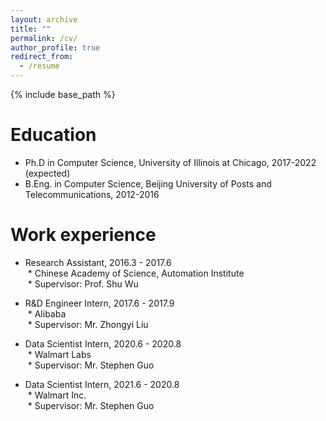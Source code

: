 ```yaml
---
layout: archive
title: ""
permalink: /cv/
author_profile: true
redirect_from:
  - /resume
---
```


{% include base_path %}

Education
======
* Ph.D in Computer Science, University of Illinois at Chicago, 2017-2022 (expected)
* B.Eng. in Computer Science, Beijing University of Posts and Telecommunications, 2012-2016    

Work experience
======
* Research Assistant, 2016.3 - 2017.6  
  * Chinese Academy of Science, Automation Institute  
  * Supervisor: Prof. Shu Wu  

* R&D Engineer Intern, 2017.6 - 2017.9  
  * Alibaba    
  * Supervisor: Mr. Zhongyi Liu  

* Data Scientist Intern, 2020.6 - 2020.8  
  * Walmart Labs  
  * Supervisor: Mr. Stephen Guo

* Data Scientist Intern, 2021.6 - 2020.8  
  * Walmart Inc.  
  * Supervisor: Mr. Stephen Guo
